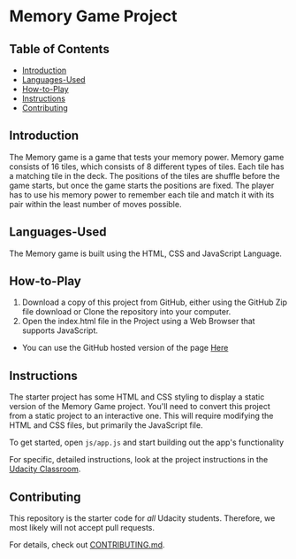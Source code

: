 # Memory Game Project

## Table of Contents
* [Introduction](#Introduction)
* [Languages-Used](#Languages-Used)
* [How-to-Play](#How-to-Play)
* [Instructions](#instructions)
* [Contributing](#contributing)

## Introduction

The Memory game is a game that tests your memory power. Memory game consists of 16 tiles, which consists of 8 different types of tiles. Each tile has a matching tile in the deck. The positions of the tiles are shuffle before the game starts, but once the game starts the positions are fixed. The player has to use his memory power to remember each tile and match it with its pair within the least number of moves possible.

## Languages-Used

The Memory game is built using the HTML, CSS and JavaScript Language.

## How-to-Play

1. Download a copy of this project from GitHub, either using the GitHub Zip file download or Clone the repository into your computer.
2. Open the index.html file in the Project using a Web Browser that supports JavaScript.

* You can use the GitHub hosted version of the page [Here](https://gladwinprince.github.io/fend-project-memory-game/index.html)

## Instructions

The starter project has some HTML and CSS styling to display a static version of the Memory Game project. You'll need to convert this project from a static project to an interactive one. This will require modifying the HTML and CSS files, but primarily the JavaScript file.

To get started, open `js/app.js` and start building out the app's functionality

For specific, detailed instructions, look at the project instructions in the [Udacity Classroom](https://classroom.udacity.com/me).

## Contributing

This repository is the starter code for _all_ Udacity students. Therefore, we most likely will not accept pull requests.

For details, check out [CONTRIBUTING.md](CONTRIBUTING.md).
